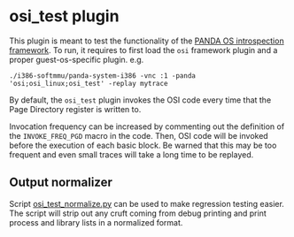# osi_test plugin

This plugin is meant to test the functionality of the [PANDA OS introspection framework][osi]. To run, it requires to first load the `osi` framework plugin and a proper guest-os-specific plugin. e.g.

```
./i386-softmmu/panda-system-i386 -vnc :1 -panda 'osi;osi_linux;osi_test' -replay mytrace
```

By default, the `osi_test` plugin invokes the OSI code every time that the Page Directory register is written to.

Invocation frequency can be increased by commenting out the definition of the `INVOKE_FREQ_PGD` macro in the code. Then, OSI code will be invoked before the execution of each basic block. Be warned that this may be too frequent and even small traces will take a long time to be replayed.

## Output normalizer
Script [osi_test_normalize.py][osi_test_normalize] can be used to make regression testing easier.
The script will strip out any cruft coming from debug printing and print process and library lists in a normalized format.

[osi]: ../osi
[osi_test_normalize]: osi_test_normalize.py
